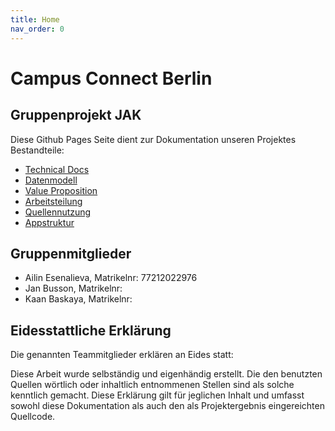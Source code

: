 ```yaml
---
title: Home
nav_order: 0
---
```


# Campus Connect Berlin
## Gruppenprojekt JAK

Diese Github Pages Seite dient zur Dokumentation unseren Projektes
Bestandteile:
- [Technical Docs](technical-docs/)
- [Datenmodell](technical-docs/data-model.md)
- [Value Proposition](value-proposition.md)
- [Arbeitsteilung](Arbeitsteilung.md)
- [Quellennutzung](Quellennutzung.md)
- [Appstruktur](Appstruktur.md)

## Gruppenmitglieder

- Ailin Esenalieva, Matrikelnr: 77212022976
- Jan Busson, Matrikelnr: 
- Kaan Baskaya, Matrikelnr: 

## Eidesstattliche Erklärung

Die genannten Teammitglieder erklären an Eides statt:

Diese Arbeit wurde selbständig und eigenhändig erstellt. Die den benutzten Quellen wörtlich oder inhaltlich entnommenen Stellen sind als solche kenntlich gemacht. Diese Erklärung gilt für jeglichen Inhalt und umfasst sowohl diese Dokumentation als auch den als Projektergebnis eingereichten Quellcode.
